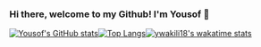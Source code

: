 ### Hi there, welcome to my Github! I'm Yousof 👋

[![Yousof's GitHub stats](https://github-readme-stats.vercel.app/api?username=ywakili18&show_icons=true&theme=dracula)](https://github.com/anuraghazra/github-readme-stats)[![Top Langs](https://github-readme-stats.vercel.app/api/top-langs/?username=ywakili18&show_icons=true&theme=dracula)](https://github.com/anuraghazra/github-readme-stats)[![ywakili18's wakatime stats](https://github-readme-stats.vercel.app/api/wakatime?username=ywakili18)](https://github.com/anuraghazra/github-readme-stats)

